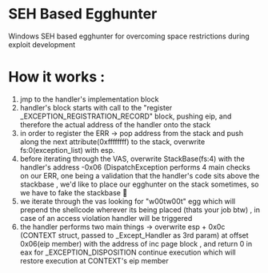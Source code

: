 # SEH Based Egghunter
Windows SEH based egghunter for overcoming space restrictions during exploit development
# How it works :
1. jmp to the handler's implementation block  
2. handler's block starts with call to the "register _EXCEPTION_REGISTRATION_RECORD" block, pushing eip, and therefore the actual address of the handler onto the stack  
3. in order to register the ERR -> pop address from the stack and push along the next attribute(0xffffffff) to the stack, overwrite fs:0(exception_list) with esp.  
4. before iterating through the VAS, overwrite StackBase(fs:4) with the handler's address -0x06 (DispatchException performs 4 main checks on our ERR, one being a validation that the handler's code sits above the stackbase , we'd like to place our egghunter on the stack sometimes, so we have to fake the stackbase 🙂  
5. we iterate through the vas looking for "w00tw00t" egg which will prepend the shellcode wherever its being placed (thats your job btw) , in case of an access violation handler will be triggered   
6. the handler performs two main things -> overwrite esp + 0x0c (CONTEXT struct, passed to _Except_Handler as 3rd param) at offset 0x06(eip member) with the address of inc page block , and return 0 in eax for _EXCEPTION_DISPOSITION continue execution which will restore execution at CONTEXT's eip member  
